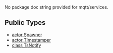 No package doc string provided for mqtt/services.

## Public Types

* [actor Spawner](mqtt-services-Spawner.md)
* [actor Timestamper](mqtt-services-Timestamper.md)
* [class TsNotify](mqtt-services-TsNotify.md)
